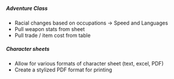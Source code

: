 ##### Adventure Class
* Racial changes based on occupations -> Speed and Languages
* Pull weapon stats from sheet
* Pull trade / item cost from table

##### Character sheets
* Allow for various formats of character sheet (text, excel, PDF)
* Create a stylized PDF format for printing